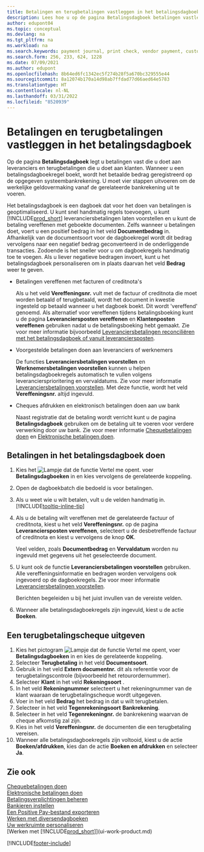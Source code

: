 ```yaml
---
title: Betalingen en terugbetalingen vastleggen in het betalingsdagboek
description: Lees hoe u op de pagina Betalingsdagboek betalingen vastlegt die u doet aan leveranciers en terugbetalingen die u doet aan klanten.
author: edupont04
ms.topic: conceptual
ms.devlang: na
ms.tgt_pltfrm: na
ms.workload: na
ms.search.keywords: payment journal, print check, vendor payment, customer refund, refund check, creditor, debt, balance due, AP
ms.search.form: 256, 233, 624, 1228
ms.date: 07/09/2021
ms.author: edupont
ms.openlocfilehash: 8b64ed6fc1342ec5f274b28f5a670bc329555e44
ms.sourcegitcommit: 8a12074b170a14d98ab7ffdad77d66aed64e5783
ms.translationtype: HT
ms.contentlocale: nl-NL
ms.lasthandoff: 03/31/2022
ms.locfileid: "8520939"
---
```

# <a name="record-payments-and-refunds-in-the-payment-journal"></a>Betalingen en terugbetalingen vastleggen in het betalingsdagboek

Op de pagina **Betalingsdagboek** legt u betalingen vast die u doet aan leveranciers en terugbetalingen die u doet aan klanten. Wanneer u een betalingsdagboekregel boekt, wordt het betaalde bedrag geregistreerd op de opgegeven systeembankrekening. U moet vier stappen uitvoeren om de werkelijke geldovermaking vanaf de gerelateerde bankrekening uit te voeren.  

Het betalingsdagboek is een dagboek dat voor het doen van betalingen is geoptimaliseerd. U kunt snel handmatig regels toevoegen, u kunt [!INCLUDE[prod_short](includes/prod_short.md)] leveranciersbetalingen laten voorstellen en u kunt de betaling vereffenen met geboekte documenten. Zelfs wanneer u betalingen doet, voert u een positief bedrag in het veld **Documentbedrag** in. Afhankelijk van de documentsoort voor de dagboekregel wordt dit bedrag vervolgens naar een negatief bedrag geconverteerd in de onderliggende transacties. Zodoende is het sneller voor u om dagboekregels handmatig toe te voegen. Als u liever negatieve bedragen invoert, kunt u het betalingsdagboek personaliseren om in plaats daarvan het veld **Bedrag** weer te geven.  

- Betalingen vereffenen met facturen of creditnota's

    Als u het veld **Vereffeningsnr.** vult met de factuur of creditnota die moet worden betaald of terugbetaald, wordt het document in kwestie ingesteld op betaald wanneer u het dagboek boekt. Dit wordt 'vereffend' genoemd. Als alternatief voor vereffenen tijdens betalingsboeking kunt u de pagina **Leveranciersposten vereffenen** en **Klantenposten vereffenen** gebruiken nadat u de betalingsboeking hebt gemaakt. Zie voor meer informatie bijvoorbeeld [Leveranciersbetalingen reconciliëren met het betalingsdagboek of vanuit leveranciersposten](payables-how-apply-purchase-transactions-manually.md).  

- Voorgestelde betalingen doen aan leveranciers of werknemers

    De functies **Leveranciersbetalingen voorstellen** en **Werknemersbetalingen voorstellen** kunnen u helpen betalingsdagboekregels automatisch te vullen volgens leveranciersprioritering en vervaldatums. Zie voor meer informatie [Leveranciersbetalingen voorstellen](payables-how-suggest-vendor-payments.md). Met deze functie, wordt het veld **Vereffeningsnr.** altijd ingevuld.  

- Cheques afdrukken en elektronisch betalingen doen aan uw bank

    Naast registratie dat de betaling wordt verricht kunt u de pagina **Betalingsdagboek** gebruiken om de betaling uit te voeren voor verdere verwerking door uw bank. Zie voor meer informatie [Chequebetalingen doen](payables-how-work-checks.md) en [Elektronische betalingen doen](finance-make-payments-with-bank-data-conversion-service-or-sepa-credit-transfer.md#exporting-payments-to-a-bank-file).  

## <a name="to-make-payments-in-the-payment-journal"></a>Betalingen in het betalingsdagboek doen

1. Kies het ![Lampje dat de functie Vertel me opent.](media/ui-search/search_small.png "Vertel me wat u wilt doen") voer **Betalingsdagboeken** in en kies vervolgens de gerelateerde koppeling.
2. Open de dagboekbatch die bedoeld is voor betalingen.
3. Als u weet wie u wilt betalen, vult u de velden handmatig in. [!INCLUDE[tooltip-inline-tip](includes/tooltip-inline-tip_md.md)]
4. Als u de betaling wilt vereffenen met de gerelateerde factuur of creditnota, kiest u het veld **Vereffeningsnr.** op de pagina **Leveranciersposten vereffenen**, selecteert u de desbetreffende factuur of creditnota en kiest u vervolgens de knop **OK**.

    Veel velden, zoals **Documentbedrag** en **Vervaldatum** worden nu ingevuld met gegevens uit het geselecteerde document.
5. U kunt ook de functie **Leveranciersbetalingen voorstellen** gebruiken. Alle vereffeningsinformatie en bedragen worden vervolgens ook ingevoerd op de dagboekregels. Zie voor meer informatie [Leveranciersbetalingen voorstellen](payables-how-suggest-vendor-payments.md).

    Berichten begeleiden u bij het juist invullen van de vereiste velden.
6. Wanneer alle betalingsdagboekregels zijn ingevuld, kiest u de actie **Boeken**.


## <a name="to-issue-a-refund-check"></a>Een terugbetalingscheque uitgeven

1. Kies het pictogram ![Lampje dat de functie Vertel me opent](media/ui-search/search_small.png "Vertel me wat u wilt doen"), voer **Betalingsdagboeken** in en kies de gerelateerde koppeling.
2. Selecteer **Terugbetaling** in het veld **Documentsoort**.  
3. Gebruik in het veld **Extern documentnr.** dit als referentie voor de terugbetalingscontrole (bijvoorbeeld het retourordernummer).  
4. Selecteer **Klant** in het veld **Rekeningsoort** .  
5. In het veld **Rekeningnummer** selecteert u het rekeningnummer van de klant waaraan de terugbetalingscheque wordt uitgegeven.  
6. Voer in het veld **Bedrag** het bedrag in dat u wilt terugbetalen.  
7. Selecteer in het veld **Tegenrekeningsoort** **Bankrekening**.  
8. Selecteer in het veld **Tegenrekeningnr.** de bankrekening waarvan de cheque afkomstig zal zijn.  
9. Kies in het veld **Vereffeningsnr.** de documenten die een terugbetaling vereisen.  
10. Wanneer alle betalingsdagboekregels zijn voltooid, kiest u de actie **Boeken/afdrukken**, kies dan de actie **Boeken en afdrukken** en selecteer **Ja**.  
  

## <a name="see-also"></a>Zie ook
[Chequebetalingen doen](payables-how-work-checks.md)  
[Elektronische betalingen doen](finance-make-payments-with-bank-data-conversion-service-or-sepa-credit-transfer.md#exporting-payments-to-a-bank-file)  
[Betalingsverplichtingen beheren](payables-manage-payables.md)  
[Bankieren instellen](bank-setup-banking.md)  
[Een Positive Pay-bestand exporteren](finance-how-positive-pay.md)  
[Werken met diversendagboeken](ui-work-general-journals.md)  
[Uw werkruimte personaliseren](ui-personalization-user.md)  
[Werken met [!INCLUDE[prod_short](includes/prod_short.md)]](ui-work-product.md)  


[!INCLUDE[footer-include](includes/footer-banner.md)]

